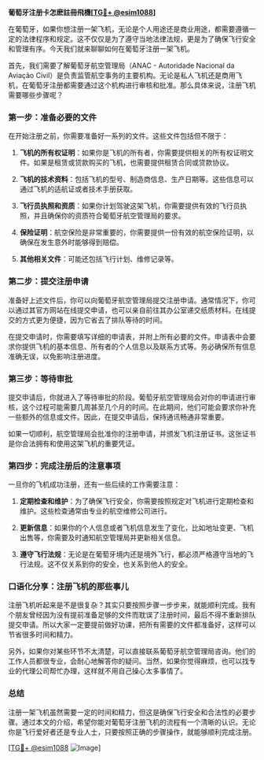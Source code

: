 **葡萄牙注册卡怎麽註冊飛機[[TG💪+ @esim1088](https://t.me/s/esim1088)]**

在葡萄牙，如果你想注册一架飞机，无论是个人用途还是商业用途，都需要遵循一定的法律程序和规定。这不仅仅是为了遵守当地法律法规，更是为了确保飞行安全和管理有序。今天我们就来聊聊如何在葡萄牙注册一架飞机。

首先，我们需要了解葡萄牙航空管理局（ANAC - Autoridade Nacional da Aviação Civil）是负责监管航空事务的主要机构。无论是私人飞机还是商用飞机，在葡萄牙注册都需要通过这个机构进行审核和批准。那么具体来说，注册飞机需要哪些步骤呢？

### 第一步：准备必要的文件

在开始注册之前，你需要准备好一系列的文件。这些文件包括但不限于：

1. **飞机的所有权证明**：如果你是飞机的所有者，你需要提供相关的所有权证明文件。如果是租赁或贷款购买的飞机，也需要提供租赁合同或贷款协议。
   
2. **飞机的技术资料**：包括飞机的型号、制造商信息、生产日期等。这些信息可以通过飞机的适航证或者技术手册获取。

3. **飞行员执照和资质**：如果你计划驾驶这架飞机，你需要提供有效的飞行员执照，并且确保你的资质符合葡萄牙航空管理局的要求。

4. **保险证明**：航空保险是非常重要的，你需要提供一份有效的航空保险证明，以确保在发生意外时能够得到赔偿。

5. **其他相关文件**：可能还包括飞行计划、维修记录等。

### 第二步：提交注册申请

准备好上述文件后，你可以向葡萄牙航空管理局提交注册申请。通常情况下，你可以通过其官方网站在线提交申请，也可以亲自前往其办公室递交纸质材料。在线提交的方式更为便捷，因为它省去了排队等待的时间。

在提交申请时，你需要填写详细的申请表，并附上所有必要的文件。申请表中会要求你提供飞机的基本信息、所有者的个人信息以及联系方式等。务必确保所有信息准确无误，以免影响注册进度。

### 第三步：等待审批

提交申请后，你就进入了等待审批的阶段。葡萄牙航空管理局会对你的申请进行审核，这个过程可能需要几周甚至几个月的时间。在此期间，他们可能会要求你补充一些额外的信息或文件。因此，在提交申请后，保持通讯畅通非常重要。

如果一切顺利，航空管理局会批准你的注册申请，并颁发飞机注册证书。这张证书是你合法拥有和使用这架飞机的重要凭证。

### 第四步：完成注册后的注意事项

一旦你的飞机成功注册，还有一些后续的工作需要注意：

1. **定期检查和维护**：为了确保飞行安全，你需要按照规定对飞机进行定期检查和维护。这些检查通常由专业的航空维修公司进行。

2. **更新信息**：如果你的个人信息或者飞机信息发生了变化，比如地址变更、飞机出售等，你需要及时通知航空管理局并更新相关信息。

3. **遵守飞行法规**：无论是在葡萄牙境内还是境外飞行，都必须严格遵守当地的飞行法规。这不仅关系到你的安全，也关系到他人的安全。

### 口语化分享：注册飞机的那些事儿

注册飞机听起来是不是很复杂？其实只要按照步骤一步步来，就能顺利完成。我有个朋友曾经因为没有提前准备足够的文件而耽误了注册时间，最后不得不重新排队提交申请。所以大家一定要提前做好功课，把所有需要的文件都准备好，这样可以节省很多时间和精力。

另外，如果你对某些环节不太清楚，可以直接联系葡萄牙航空管理局咨询。他们的工作人员都很专业，会耐心地解答你的疑问。当然，如果你觉得麻烦，也可以找专业的代理公司帮忙办理，这样就不用自己操心太多事情了。

### 总结

注册一架飞机虽然需要一定的时间和精力，但这是确保飞行安全和合法性的必要步骤。通过本文的介绍，希望你能对葡萄牙注册飞机的流程有一个清晰的认识。无论你是飞行爱好者还是专业人士，只要按照正确的步骤操作，就能够顺利完成注册。

[[TG💪+ @esim1088](https://t.me/s/esim1088) ![Image](https://i.postimg.cc/4NQfJmqS/Snipaste-2025-05-13-00-14-12.png)]
